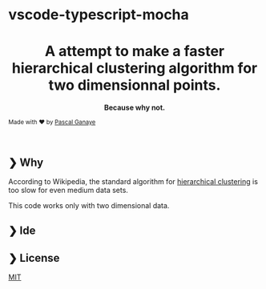 # vscode-typescript-mocha

<h1 align="center">A attempt to make a faster hierarchical clustering algorithm for two dimensionnal points.</h1>

<p align="center">  
  <b>Because why not.</b></br>

  <sub>Made with ❤️ by <a href="https://github.com/paganaye">Pascal Ganaye</a></sub>
</p>

<br />

## ❯ Why

According to Wikipedia, the standard algorithm for <a href="https://en.wikipedia.org/wiki/Hierarchical_clustering">hierarchical clustering</a> is  too slow for even medium data sets.

This code works only with two dimensional data.


## ❯ Ide 



## ❯ License

[MIT](/LICENSE)


